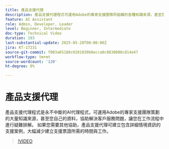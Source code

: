```yaml
---
title: 產品支援代理
description: 產品支援代理程式可運用Adobe的專家支援團隊所組織的各種知識來源，甚至您自己的資料，來協助解決問題。 如果您需要其他協助，產品支援代理現在可以建立支援案例，其中包含詳細的內容相關資訊。
feature: AI Assistant
role: Admin, Developer, Leader
level: Beginner, Intermediate
doc-type: Technical Video
duration: 193
last-substantial-update: 2025-05-28T00:00:00Z
jira: KT-17231
source-git-commit: f003a65188c0201030b8ecca0c0838088c814e47
workflow-type: tm+mt
source-wordcount: '120'
ht-degree: 0%

---
```



# 產品支援代理

產品支援代理程式是永不中斷的AI代理程式，可運用Adobe的專家支援團隊策劃的大量知識來源，甚至您自己的資料，協助解決客戶服務問題，讓您在工作流程中進行疑難排解。 如果您需要其他協助，產品支援代理可建立包含詳細情境資訊的支援案例，大幅減少建立支援票證所需的時間與工作。

>[!VIDEO](https://video.tv.adobe.com/v/3443183/?learn=on&enablevpops)
